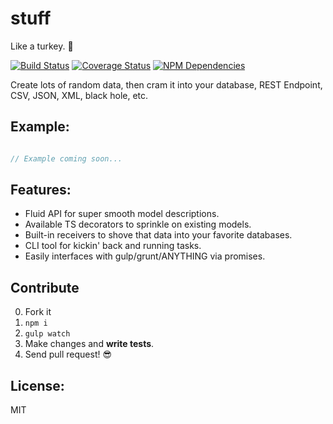 # stuff

Like a turkey. :turkey:

[![Build Status](https://travis-ci.org/JimmyBoh/stuff.svg?branch=master)](https://travis-ci.org/JimmyBoh/stuff)
[![Coverage Status](https://coveralls.io/repos/github/JimmyBoh/stuff/badge.svg?branch=master)](https://coveralls.io/github/JimmyBoh/stuff?branch=master)
[![NPM Dependencies](https://david-dm.org/JimmyBoh/stuff.svg)](https://david-dm.org/JimmyBoh/stuff)

Create lots of random data, then cram it into your database, REST Endpoint, CSV, JSON, XML, black hole, etc.


## Example:

```ts

// Example coming soon...

```


## Features:
 - Fluid API for super smooth model descriptions.
 - Available TS decorators to sprinkle on existing models.
 - Built-in receivers to shove that data into your favorite databases.
 - CLI tool for kickin' back and running tasks.
 - Easily interfaces with gulp/grunt/ANYTHING via promises.
 
## Contribute
 
 0. Fork it
 1. `npm i`
 2. `gulp watch`
 3. Make changes and **write tests**.
 4. Send pull request! :sunglasses:
 
## License:
 
MIT
